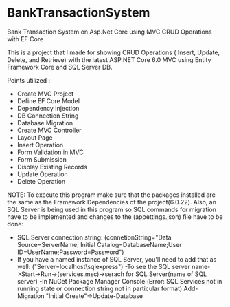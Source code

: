 # BankTransactionSystem
Bank Transaction System on Asp.Net Core using MVC CRUD Operations with EF Core

This is a project that I made for showing CRUD Operations ( Insert, Update, Delete, and Retrieve) with the latest ASP.NET Core 6.0 MVC using Entity Framework Core and SQL Server DB.

Points utilized :
- Create MVC Project
- Define EF Core Model
- Dependency Injection
- DB Connection String
- Database Migration
- Create MVC Controller
- Layout Page
- Insert Operation
- Form Validation in MVC
- Form Submission
- Display Existing Records
- Update Operation
- Delete Operation

NOTE: To execute this program make sure that the packages installed are the same as the Framework Dependencies of the project(6.0.22). Also, an SQL Server is being used in this program so SQL commands for migration have to be implemented and changes to the (appettings.json) file have to be done:
-	SQL Server connection string:
(connetionString="Data Source=ServerName;
Initial Catalog=DatabaseName;User ID=UserName;Password=Password")
- If you have a named instance of SQL Server, you'll need to add that as well:
("Server=localhost\sqlexpress")
-To see the SQL server name->Start->Run->(services.msc)->serach for SQL Server(name of SQL server)
-In NuGet Package Manager Console:(Error: SQL Services not in running state or connection string not in particular format)
Add-Migration "Initial Create"->Update-Database
